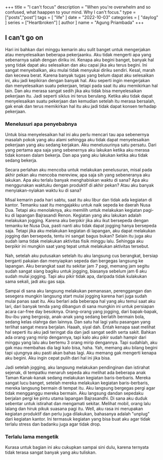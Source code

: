 +++
title = "I can't focus"
description = "When you're overwhelm and so confused, what haappen to your mind. Why I can't focus."
type = ["posts","post"]
tags = [
    "life"
]
date = "2022-10-03"
categories = [
    "daylog"
]
series = ["Heartbroken"]
[ author ]
  name = "Agung Priambada"
+++

## I can't go on

Hari ini bahkan dari minggu kemarin aku sulit banget untuk mengerjakan atau menyelesaikan beberapa pekerjaanku. Aku tidak mengerti apa yang sebenarnya salah dengan diriku ini. Kenapa aku begini banget, banyak hal yang tidak dapat aku selesaikan dan aku capai jika aku terus begini. Ini sangat menyebalkan, aku mulai tidak menyukai diriku sendiri. Kesal, marah dan kecewa berat. Karena banyak tugas yang belum dapat aku selesaikan ini, aku jadi kepikiran dengan banyak hal. Aku seperti ingin mengerjakan dan menyelesaikan suatu pekerjaan, tetapi pada saat itu aku memikirkan hal lain. Dan aku merasa sangat sedih jika aku tidak bisa menyelesaikan pekerjaan itu. Jadi seperti siklus ini terus berulang. Ketika aku tidak dapat menyelesaikan suatu pekerjaan dan kemudian setelah itu merasa bersalah, gak enak dan terus memikirkan hal itu aku jadi tidak dapat konsen terhadap pekerjaan.  

### Menelusuri apa penyebabnya

Untuk bisa menyelesaikan hal ini aku perlu mencari tau apa sebenernya masalah pokok yang aku alami sehingga aku tidak dapat menyelesaikan pekerjaan yang aku sedang kerjakan. Aku menelusurinya satu persatu. Dari yang pertama apa saja yang sebenernya aku lakukan ketika aku merasa tidak konsen dalam bekerja. Dan apa yang aku lakukan ketika aku tidak sedang bekerja. 

Secara perlahan aku mencoba untuk melakukan penelusuran, misal pada akhir pekan aku mencoba mereview, apa saja sih yang sebeneranya aku lakukan. Apa aku terlalu banyak menghabiskan waktu di sana? Apa aku menggunakan waktuku dengan produktif di akhir pekan? Atau aku banyak menyiakan-nyiakan waktu ku di sana? 

Misal kemarin pada hari sabtu, saat itu aku libur dan tidak ada kegiatan di kantor. Temanku saat itu mengajakku untuk naik sepeda ke daerah Nusa Dua. Tetapi aku menolaknya, aku memilih untuk melakukan kegiatan pagi-ku di lapangan Bajrasandi Renon. Kegiatan yang aku lakukan adalah melakukan jogging. Karena aku berpikir jika aku ikut bersepeda dengan temanku ke Nusa Dua, pasti nanti aku tidak dapat jogging hanya bersepeda saja. Tetapi jika aku melakukan kegiatan di lapangan, aku dapat melakukan jogging dan bersepeda, tentu ini sangat bagus bukan? Selain itu juga aku sudah lama tidak melakukan aktivitas fisik minggu lalu. Sehingga aku berpikir ini mungkin saat yang tepat untuk melakukan aktivitas tersebut.  

Nah, setelah aku putusakan setelah itu aku langsung cus berangkat, bersiap berganti pakaian dan menyiapkan sepeda dan bergegas langsung ke lapangan. Aku berangkat saat itu sekitar jam 7 pagi, memang jam segitu sudah sangat siang bagiku untuk jogging, biasanya sebelum jam 6 aku sudah mulai jogging. Tapi aku pikir tidak apa, daripada tidak kulakukan sama sekali, jadi aku gas saja.

Sampai di sana aku langsung melakukan pemanasan, perenggangan dan sesegera mungkin langsung start mulai jogging karena hari juga sudah mulai panas saat itu. Aku berlari ada beberapa hal yang aku temui saat aku lari, dari banyak tenda yang dibangun di sana mungkin ini untuk persiapan acara car-free day besoknya. Orang-orang yang jogging, dari bapak-bapak, Ibu-ibu yang bergosip, anak-anak yang sedang berlatih bermain bola, sedang kelas olahrga dan lainnya. Dan satu hal lagi yaitu pasangan yang terlihat sangat mesra berjalan. Haaah, siyal dah. Entah kenapa saat melihat hal seperti itu aku jadi teringat dia dan jadi sangat sedih serta sakit. Bahkan ada orang yang mirip dengannya, tapi kalo aku pikir sudah hampir dari minggu yang lalu aku bertemu 3 orang mirip dengannya. Tapi sudahlah, aku gak mau membahas dia lagi kalo bisa, haha. Yah, memang aku bilang begini tapi ujungnya aku pasti akan bahas lagi. Aku memang gak mengerti kenapa aku begini. Aku ingin cepat pulih dari hal ini jika bisa.

Jadi setelah jogging, aku langsung melakukan pendinginan dan istirahat sejenak, di tempatku menaruh sepeda aku melihat ada beberapa anak Taman Kanak-kanak sedang melakukan kegiatan baris-berbaris. Mereka sangat lucu banget, setelah mereka melakukan kegiatan baris-berbaris, mereka langsung bermain di tempat itu. Aku langsung bergegas pergi agar tidak mengganggu mereka bermain. Aku langsung dandan sepedaku berjalan pergi ke pintu utama lapangan Bajrasandhi. Di sana aku duduk sebentar untuk istirahat dan mengamati sekitar. Melihat mobil, orang lalu lalang dan hiruk pikuk suasana pagi itu. Well, aku rasa ini merupakan kegiatan produktif dan perlu juga dilakukan, bahasanya adalah "unplug" dari kegiatan kantor. Ini termasuk kegiatan yang bisa buat aku agar tidak terlalu stress dan badanku juga agar tidak drop.

### Terlalu lama mengetik

Kurasa untuk bagian ini aku cukupkan sampai sini dulu, karena ternyata tidak terasa sangat banyak yang aku tuliskan. 